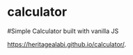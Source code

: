 # calculator
#Simple Calculator built with vanilla JS

https://heritagealabi.github.io/calculator/.
